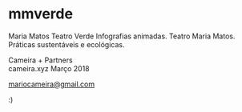 # mmverde
Maria Matos Teatro Verde
Infografias animadas. Teatro Maria Matos. Práticas sustentáveis e ecológicas.

Cameira + Partners<br />
cameira.xyz
Março 2018


mariocameira@gmail.com

:)
